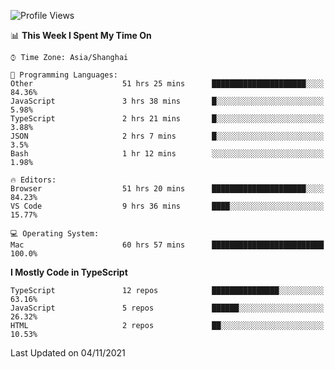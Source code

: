 <!--START_SECTION:waka-->
![Profile Views](http://img.shields.io/badge/Profile%20Views-0-blue)

📊 **This Week I Spent My Time On** 

```text
⌚︎ Time Zone: Asia/Shanghai

💬 Programming Languages: 
Other                    51 hrs 25 mins      █████████████████████░░░░   84.36% 
JavaScript               3 hrs 38 mins       █░░░░░░░░░░░░░░░░░░░░░░░░   5.98% 
TypeScript               2 hrs 21 mins       █░░░░░░░░░░░░░░░░░░░░░░░░   3.88% 
JSON                     2 hrs 7 mins        █░░░░░░░░░░░░░░░░░░░░░░░░   3.5% 
Bash                     1 hr 12 mins        ░░░░░░░░░░░░░░░░░░░░░░░░░   1.98%

🔥 Editors: 
Browser                  51 hrs 20 mins      █████████████████████░░░░   84.23% 
VS Code                  9 hrs 36 mins       ████░░░░░░░░░░░░░░░░░░░░░   15.77%

💻 Operating System: 
Mac                      60 hrs 57 mins      █████████████████████████   100.0%

```

**I Mostly Code in TypeScript** 

```text
TypeScript               12 repos            ███████████████░░░░░░░░░░   63.16% 
JavaScript               5 repos             ██████░░░░░░░░░░░░░░░░░░░   26.32% 
HTML                     2 repos             ██░░░░░░░░░░░░░░░░░░░░░░░   10.53%

```



 Last Updated on 04/11/2021
<!--END_SECTION:waka-->

